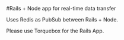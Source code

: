 #Rails + Node app for real-time data transfer

Uses Redis as PubSub between Rails + Node.

Please use Torquebox for the Rails App.
